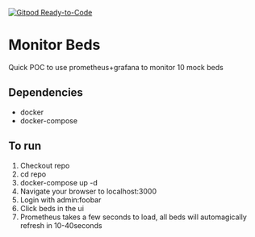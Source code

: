 [![Gitpod Ready-to-Code](https://img.shields.io/badge/Gitpod-Ready--to--Code-blue?logo=gitpod)](https://gitpod.io/#https://github.com/Geethree/bed_monitoring) 

# Monitor Beds

Quick POC to use prometheus+grafana to monitor 10 mock beds

## Dependencies

- docker
- docker-compose

## To run

1. Checkout repo
2. cd repo
3. docker-compose up -d
4. Navigate your browser to localhost:3000
5. Login with admin:foobar
6. Click beds in the ui
7. Prometheus takes a few seconds to load, all beds will automagically refresh in 10-40seconds

